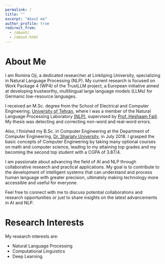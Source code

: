 ```yaml
---
permalink: /
title: ""
excerpt: "About me"
author_profile: true
redirect_from: 
  - /about/
  - /about.html
---
```


About Me
======
I am Romina Oji, a dedicated researcher at Linköping University, specializing in Natural Language Processing (NLP). My current research is focused on Work Package 4 (WP4) of the TrustLLM project, a European initiative aimed at developing trustworthy, multilingual large language models (LLMs) for Germanic low-resource languages.


I received an M.Sc. degree from the School of Electrical and Computer Engineering, [University of Tehran](https://ut.ac.ir/en), where I was a member of the Natural Language Processing Laboratory [(NLP)](https://ece.ut.ac.ir/en/web/nlp/nlp), supervised by [Prof. Heshaam Faili](https://scholar.google.se/citations?user=m5tCFEoAAAAJ&hl=en). My thesis was detecting and correcting non-word and real-word errors.

Also, I finished my B.Sc. in Computer Engineering at the Department of Computer Engineering, [Dr. Shariaty University](https://www.shariaty.ac.ir/en), in July 2018. I grasped the basic concepts of Computer Engineering by taking many optional courses on math and computer science, leading to my attaining top grades and my becoming the second top student with a CGPA of 3.87/4.

I am passionate about advancing the field of AI and NLP through collaborative research and practical applications. My goal is to contribute to the development of intelligent systems that can understand and process human language with greater precision, ultimately making technology more accessible and useful for everyone.

Feel free to connect with me to discuss potential collaborations and research opportunities or just to share insights on the latest advancements in AI and NLP.

Research Interests
======
My research interests are: 
- Natural Language Processing
- Computational Linguistics
- Deep Learning
